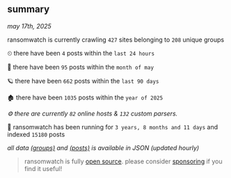 
## summary
_may 17th, 2025_

ransomwatch is currently crawling `427` sites belonging to `208` unique groups

⏲ there have been `4` posts within the `last 24 hours`

🦈 there have been `95` posts within the `month of may`

🪐 there have been `662` posts within the `last 90 days`

🏚 there have been `1035` posts within the `year of 2025`

_⚙️ there are currently `82` online hosts & `132` custom parsers._

🦕 ransomwatch has been running for `3 years, 8 months and 11 days` and indexed `15180` posts

_all data  [(groups)](http://ransomwhat.telemetry.ltd/groups) and [(posts)](http://ransomwhat.telemetry.ltd/posts) is available in JSON (updated hourly)_

> ransomwatch is fully [open source](https://github.com/joshhighet/ransomwatch#ransomwatch--). please consider [sponsoring](https://github.com/sponsors/joshhighet) if you find it useful!

